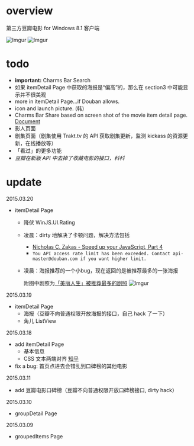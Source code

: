 # overview
第三方豆瓣电影 for Windows 8.1 客户端

![Imgur](http://i.imgur.com/Uw8Kjbd.jpg)
![Imgur](http://i.imgur.com/EjqRgdF.jpg)

# todo
* **important:** Charms Bar Search
* 如果 itemDetail Page 中获取的海报是“偏高”的，那么在 section3 中可能显示并不很美观
* more in itemDetail Page...if Douban allows.
* icon and launch picture. (韩)
* Charms Bar Share based on screen shot of the movie item detail page. [Document](https://msdn.microsoft.com/en-us/library/windows/apps/windows.applicationmodel.datatransfer.datatransfermanager.showshareui.aspx)
* 影人页面
* 剧集页面（剧集使用 Trakt.tv 的 API 获取剧集更新，监测 kickass 的资源更新，在线播放等）
* 「看过」的更多功能
* *豆瓣在新版 API 中去掉了收藏电影的接口，科科*

# update
2015.03.20

* itemDetail Page
	* 降伏 WinJS.UI.Rating
	* 凌晨：dirty 地解决了卡顿问题，解决方法包括
		* [Nicholas C. Zakas - Speed up your JavaScript, Part 4](http://www.nczonline.net/blog/2009/02/03/speed-up-your-javascript-part-4/)
		* `You API access rate limit has been exceeded. Contact api-master@douban.com if you want higher limit. `
	* 凌晨：海报推荐的一个小bug，现在返回的是被推荐最多的一张海报
	
		附图中剧照为[「美丽人生」被推荐最多的剧照](http://movie.douban.com/photos/photo/825925921/)
	![Imgur](http://i.imgur.com/GCl6i82.jpg)

2015.03.19

* itemDetail Page
	* 海报（豆瓣不向普通权限开放海报的接口，自己 hack 了一下）
	* 角儿 ListView

2015.03.18

* add itemDetail Page
	* 基本信息
	* CSS 文本两端对齐 [知乎](http://www.zhihu.com/question/19895400/answer/13383826)
* fix a bug: 首页点进去会错乱到口碑榜的其他电影

2015.03.11

* add 豆瓣电影口碑榜（豆瓣不向普通权限开放口碑榜接口, dirty hack）

2015.03.10

* groupDetail Page

2015.03.09

* groupedItems Page

